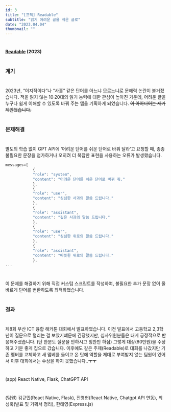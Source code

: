```yaml
---
id: 3
title: "[프젝] Readable"
subtitle: "읽기 어려운 글을 쉬운 글로"
date: "2023.04.04"
thumbnail: ""
---
```


#
**[Readable](https://github.com/wbhaao/RouseSong_project) (2023)**
#
### 계기
#
2023년, “이지적이다”나 “사흘” 같은 단어를 아느냐 모르느냐로 문해력 논란이 불거졌습니다. 책을 읽지 않는 10·20대의 읽기 능력에 대한 관심이 높아진 가운데, 어려운 글을 누구나 쉽게 이해할 수 있도록 바꿔 주는 앱을 기획하게 되었습니다.  <del>이 아이디어는 제가 제안했습니다.</del>
#
### 문제해결
#
별도의 학습 없이 GPT API에 ‘어려운 단어를 쉬운 단어로 바꿔 달라’고 요청할 때, 종종 불필요한 문장을 첨가하거나 오히려 더 복잡한 표현을 사용하는 오류가 발생했습니다.

```js
messages=[
            {
            "role": "system",
            "content": "어려운 단어를 쉬운 단어로 바꿔 줘."
            },
            {
            "role": "user",
            "content": "심심한 사과의 말씀 드립니다."
            },
            {
            "role": "assistant",
            "content": "깊은 사과의 말씀 드립니다."
            },
            {
            "role": "user",
            "content": "심심한 위로의 말씀 드립니다."
            },
            {
            "role": "assistant",
            "content": "따뜻한 위로의 말씀 드립니다."
            },
...
```
#
이 문제를 해결하기 위해 직접 커스텀 스크립트를 작성하여, 불필요한 추가 문장 없이 올바르게 단어를 변환하도록 최적화했습니다.
#
### 결과
#
제8회 부산 ICT 융합 해커톤 대회에서 발표하였습니다. 이전 발표에서 고등학교 2,3학년이 질문으로 털리는 걸 보았기떄문에 긴장했지만, 심사위원분들은 대게 긍정적으로 반응해주셨습니다. (단 한분도 질문을 안하시고 칭찬만 하심) 그렇게 대상(80만원)을 수상하고 기분 좋게 집으로 갔습니다. 이후에도 같은 주제(Readable)로 대회를 나갔지만 기존 멤버를 교체하고 새 맴베를 들이고 온 탓에 역할을 제대로 부여받지 않는 팀원이 있어서 이후 대회에서는 수상을 하지 못했습니다..__ㅜㅜ__
#
(app) React Native, Flask, ChatGPT API
#
(팀원) 김규민(React Native, Flask), 전영현(React Native, Chatgpt API 연동), 최성욱(발표 및 기획서 정리), 한태영(Express.js)
#